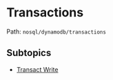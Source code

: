 # Transactions

Path: `nosql/dynamodb/transactions`

## Subtopics
- [Transact Write](./transact_write/README.md)
